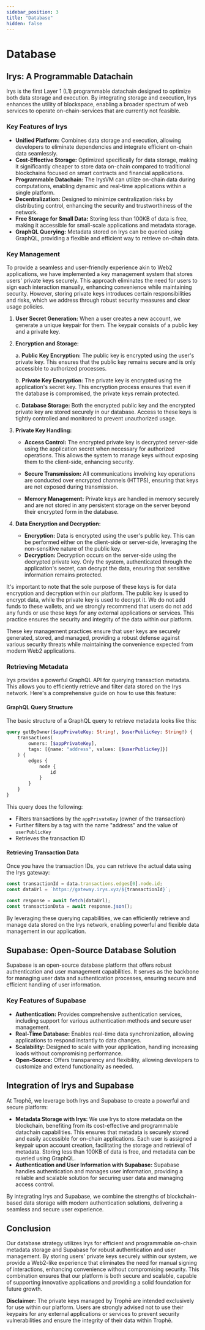 ```yaml
---
sidebar_position: 3
title: "Database"
hidden: false
---
```


# Database

## Irys: A Programmable Datachain

Irys is the first Layer 1 (L1) programmable datachain designed to optimize both data storage and execution. By integrating storage and execution, Irys enhances the utility of blockspace, enabling a broader spectrum of web services to operate on-chain-services that are currently not feasible.

### Key Features of Irys

- **Unified Platform:** Combines data storage and execution, allowing developers to eliminate dependencies and integrate efficient on-chain data seamlessly.
- **Cost-Effective Storage:** Optimized specifically for data storage, making it significantly cheaper to store data on-chain compared to traditional blockchains focused on smart contracts and financial applications.
- **Programmable Datachain:** The IrysVM can utilize on-chain data during computations, enabling dynamic and real-time applications within a single platform.
- **Decentralization:** Designed to minimize centralization risks by distributing control, enhancing the security and trustworthiness of the network.
- **Free Storage for Small Data:** Storing less than 100KB of data is free, making it accessible for small-scale applications and metadata storage.
- **GraphQL Querying:** Metadata stored on Irys can be queried using GraphQL, providing a flexible and efficient way to retrieve on-chain data.

### Key Management

To provide a seamless and user-friendly experience akin to Web2 applications, we have implemented a key management system that stores users' private keys securely. This approach eliminates the need for users to sign each interaction manually, enhancing convenience while maintaining security. However, storing private keys introduces certain responsibilities and risks, which we address through robust security measures and clear usage policies.

1. **User Secret Generation:** When a user creates a new account, we generate a unique keypair for them. The keypair consists of a public key and a private key.

2. **Encryption and Storage:**
   
   a. **Public Key Encryption:** The public key is encrypted using the user's private key. This ensures that the public key remains secure and is only accessible to authorized processes.
   
   b. **Private Key Encryption:** The private key is encrypted using the application's secret key. This encryption process ensures that even if the database is compromised, the private keys remain protected.
   
   c. **Database Storage:** Both the encrypted public key and the encrypted private key are stored securely in our database. Access to these keys is tightly controlled and monitored to prevent unauthorized usage.
   
3. **Private Key Handling:**
   
   - **Access Control:** The encrypted private key is decrypted server-side using the application secret when necessary for authorized operations. This allows the system to manage keys without exposing them to the client-side, enhancing security.
   
   - **Secure Transmission:** All communications involving key operations are conducted over encrypted channels (HTTPS), ensuring that keys are not exposed during transmission.
   
   - **Memory Management:** Private keys are handled in memory securely and are not stored in any persistent storage on the server beyond their encrypted form in the database.
   
4. **Data Encryption and Decryption:** 
   - **Encryption:** Data is encrypted using the user's public key. This can be performed either on the client-side or server-side, leveraging the non-sensitive nature of the public key.
   - **Decryption:** Decryption occurs on the server-side using the decrypted private key. Only the system, authenticated through the application's secret, can decrypt the data, ensuring that sensitive information remains protected.

It's important to note that the sole purpose of these keys is for data encryption and decryption within our platform. The public key is used to encrypt data, while the private key is used to decrypt it. We do not add funds to these wallets, and we strongly recommend that users do not add any funds or use these keys for any external applications or services. This practice ensures the security and integrity of the data within our platform.

These key management practices ensure that user keys are securely generated, stored, and managed, providing a robust defense against various security threats while maintaining the convenience expected from modern Web2 applications.

### Retrieving Metadata

Irys provides a powerful GraphQL API for querying transaction metadata. This allows you to efficiently retrieve and filter data stored on the Irys network. Here's a comprehensive guide on how to use this feature:

#### GraphQL Query Structure

The basic structure of a GraphQL query to retrieve metadata looks like this:

```graphql
query getByOwner($appPrivateKey: String!, $userPublicKey: String!) {
    transactions(
        owners: [$appPrivateKey], 
        tags: [{name: "address", values: [$userPublicKey]}]
    ) {
        edges {
            node {
                id
            }
        }
    }
}
```

This query does the following:
- Filters transactions by the `appPrivateKey` (owner of the transaction)
- Further filters by a tag with the name "address" and the value of `userPublicKey`
- Retrieves the transaction ID

#### Retrieving Transaction Data

Once you have the transaction IDs, you can retrieve the actual data using the Irys gateway:

```javascript
const transactionId = data.transactions.edges[0].node.id;
const dataUrl = `https://gateway.irys.xyz/${transactionId}`;

const response = await fetch(dataUrl);
const transactionData = await response.json();
```

By leveraging these querying capabilities, we can efficiently retrieve and manage data stored on the Irys network, enabling powerful and flexible data management in our application.

## Supabase: Open-Source Database Solution

Supabase is an open-source database platform that offers robust authentication and user management capabilities. It serves as the backbone for managing user data and authentication processes, ensuring secure and efficient handling of user information.

### Key Features of Supabase

- **Authentication:** Provides comprehensive authentication services, including support for various authentication methods and secure user management.
- **Real-Time Database:** Enables real-time data synchronization, allowing applications to respond instantly to data changes.
- **Scalability:** Designed to scale with your application, handling increasing loads without compromising performance.
- **Open-Source:** Offers transparency and flexibility, allowing developers to customize and extend functionality as needed.

## Integration of Irys and Supabase

At Trophē, we leverage both Irys and Supabase to create a powerful and secure platform:

- **Metadata Storage with Irys:** We use Irys to store metadata on the blockchain, benefiting from its cost-effective and programmable datachain capabilities. This ensures that metadata is securely stored and easily accessible for on-chain applications. Each user is assigned a keypair upon account creation, facilitating the storage and retrieval of metadata. Storing less than 100KB of data is free, and metadata can be queried using GraphQL.
- **Authentication and User Information with Supabase:** Supabase handles authentication and manages user information, providing a reliable and scalable solution for securing user data and managing access control.

By integrating Irys and Supabase, we combine the strengths of blockchain-based data storage with modern authentication solutions, delivering a seamless and secure user experience.

## Conclusion

Our database strategy utilizes Irys for efficient and programmable on-chain metadata storage and Supabase for robust authentication and user management. By storing users' private keys securely within our system, we provide a Web2-like experience that eliminates the need for manual signing of interactions, enhancing convenience without compromising security. This combination ensures that our platform is both secure and scalable, capable of supporting innovative applications and providing a solid foundation for future growth.

**Disclaimer:** The private keys managed by Trophē are intended exclusively for use within our platform. Users are strongly advised not to use their keypairs for any external applications or services to prevent security vulnerabilities and ensure the integrity of their data within Trophē.

